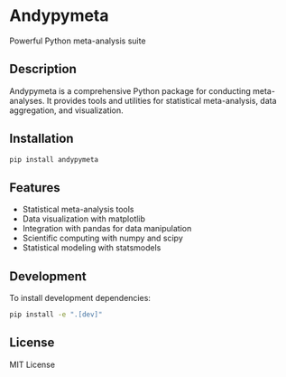 # Andypymeta

Powerful Python meta-analysis suite

## Description

Andypymeta is a comprehensive Python package for conducting meta-analyses. It provides tools and utilities for statistical meta-analysis, data aggregation, and visualization.

## Installation

```bash
pip install andypymeta
```

## Features

- Statistical meta-analysis tools
- Data visualization with matplotlib
- Integration with pandas for data manipulation
- Scientific computing with numpy and scipy
- Statistical modeling with statsmodels

## Development

To install development dependencies:

```bash
pip install -e ".[dev]"
```

## License

MIT License